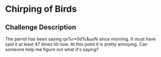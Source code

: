 # Chirping of Birds

## Challenge Description

The parrot has been saying   qx%$r%uL!#b%%*0bc$*0d%&uuN  since morning. It must have said it at least 47 times till now. At this point it is pretty annoying. Can someone help me figure out what it's saying?
